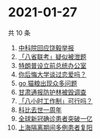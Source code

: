 # 2021-01-27

共 10 条

<!-- BEGIN -->
<!-- 最后更新时间 Wed Jan 27 2021 09:44:59 GMT+0800 (CST) -->
1. [中科院回应饶毅举报](https://www.zhihu.com/search?q=饶毅)
1. [「八省联考」疑似被泄题](https://www.zhihu.com/search?q=八省联考)
1. [特朗普设立前总统办公室](https://www.zhihu.com/search?q=特朗普)
1. [你后悔大学谈过恋爱吗？](https://www.zhihu.com/search?q=后悔大学谈恋爱吗)
1. [ go 猫粮出现众多问题](https://www.zhihu.com/search?q=go猫粮)
1. [甘肃通报防护林被毁调查](https://www.zhihu.com/search?q=敦煌防护林)
1. [「八小时工作制」可行吗？](https://www.zhihu.com/search?q=八小时工作制)
1. [科比去世一周年](https://www.zhihu.com/search?q=科比)
1. [全球新冠确诊患者突破一亿](https://www.zhihu.com/search?q=新冠确诊患者)
1. [上海隔离期间多例患者复阳](https://www.zhihu.com/search?q=上海疫情)
<!-- END -->
